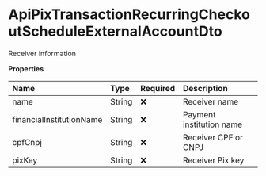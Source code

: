 # ApiPixTransactionRecurringCheckoutScheduleExternalAccountDto

Receiver information

**Properties**

| Name                     | Type   | Required | Description              |
| :----------------------- | :----- | :------- | :----------------------- |
| name                     | String | ❌       | Receiver name            |
| financialInstitutionName | String | ❌       | Payment institution name |
| cpfCnpj                  | String | ❌       | Receiver CPF or CNPJ     |
| pixKey                   | String | ❌       | Receiver Pix key         |

<!-- This file was generated by liblab | https://liblab.com/ -->
